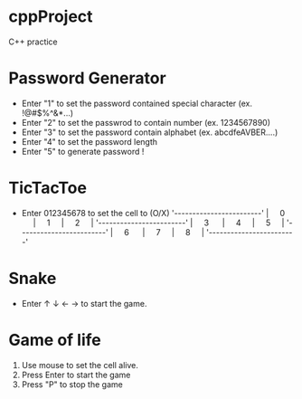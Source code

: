 # cppProject
C++ practice

# Password Generator
- Enter "1" to set the password contained special character (ex. !@#$%^&*...)
- Enter "2" to set the passwrod to contain number (ex. 1234567890)
- Enter "3" to set the password contain alphabet (ex. abcdfeAVBER....)
- Enter "4" to set the password length 
- Enter "5" to generate password !

# TicTacToe
- Enter 012345678 to set the cell to (O/X)
'------------------------'
|$~~~~$ 0 $~~~~~$|$~~~~$ 1 $~~~~$|$~~~~$ 2 $~~~~$|
'------------------------'
|$~~~~$ 3 $~~~~~$|$~~~~$ 4 $~~~~$|$~~~~$ 5 $~~~~$|
'------------------------'
|$~~~~$ 6 $~~~~~$|$~~~~$ 7 $~~~~$|$~~~~$ 8 $~~~~$|
'------------------------'

# Snake 
- Enter &uarr; &darr; &larr; &rarr; to start the game.


# Game of life
1. Use mouse to set the cell alive.
2. Press Enter to start the game
3. Press "P" to stop the game
